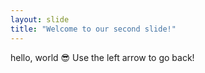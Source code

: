 ```yaml
---
layout: slide
title: "Welcome to our second slide!"
---
```

hello, world 😎
Use the left arrow to go back!
